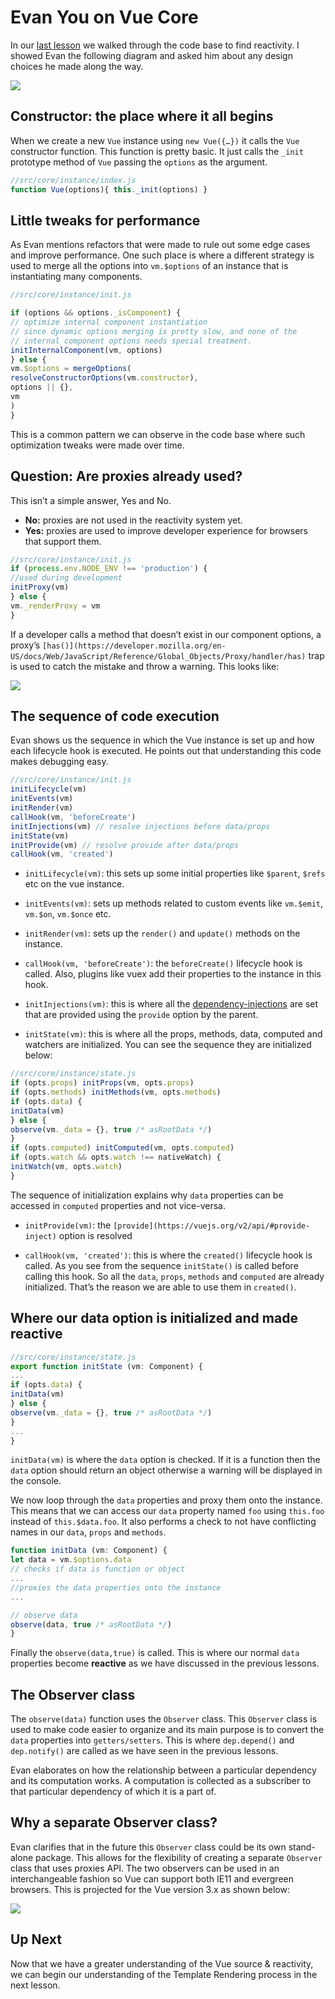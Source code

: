 # Evan You on Vue Core

In our [last lesson](https://www.vuemastery.com/courses/advanced-components/reactivity-in-vue) we walked through the code base to find reactivity. I showed Evan the following diagram and asked him about any design choices he made along the way.

![](https://firebasestorage.googleapis.com/v0/b/vue-mastery.appspot.com/o/flamelink%2Fmedia%2F1578371269150_0.png?alt=media&token=c743b7cc-b77c-4cae-9fd9-b229306f7399)

## Constructor: the place where it all begins

When we create a new `Vue` instance using `new Vue({…})` it calls the `Vue` constructor function. This function is pretty basic. It just calls the `_init` prototype method of `Vue` passing the `options` as the argument.

```javascript
//src/core/instance/index.js
function Vue(options){ this._init(options) }
```

## Little tweaks for performance

As Evan mentions refactors that were made to rule out some edge cases and improve performance. One such place is where a different strategy is used to merge all the options into `vm.$options` of an instance that is instantiating many components.

```javascript
//src/core/instance/init.js

if (options && options._isComponent) {
// optimize internal component instantiation
// since dynamic options merging is pretty slow, and none of the
// internal component options needs special treatment.
initInternalComponent(vm, options)
} else {
vm.$options = mergeOptions(
resolveConstructorOptions(vm.constructor),
options || {},
vm
)
}
```

This is a common pattern we can observe in the code base where such optimization tweaks were made over time.

## Question: Are proxies already used?

This isn’t a simple answer, Yes and No.

* **No:** proxies are not used in the reactivity system yet.
* **Yes:** proxies are used to improve developer experience for browsers that support them.

```javascript
//src/core/instance/init.js
if (process.env.NODE_ENV !== 'production') {
//used during development
initProxy(vm)
} else {
vm._renderProxy = vm
}
```

If a developer calls a method that doesn’t exist in our component options, a proxy’s [](https://developer.mozilla.org/en-US/docs/Web/JavaScript/Reference/Global_Objects/Proxy/handler/has)`[has()](https://developer.mozilla.org/en-US/docs/Web/JavaScript/Reference/Global_Objects/Proxy/handler/has)` trap is used to catch the mistake and throw a warning. This looks like:

![](https://firebasestorage.googleapis.com/v0/b/vue-mastery.appspot.com/o/flamelink%2Fmedia%2F1578371269151_1.png?alt=media&token=70ade3a1-b0ce-4a2c-88a3-a66a56bece4d)

## The sequence of code execution

Evan shows us the sequence in which the Vue instance is set up and how each lifecycle hook is executed. He points out that understanding this code makes debugging easy.

```javascript
//src/core/instance/init.js
initLifecycle(vm)
initEvents(vm)
initRender(vm)
callHook(vm, 'beforeCreate')
initInjections(vm) // resolve injections before data/props
initState(vm)
initProvide(vm) // resolve provide after data/props
callHook(vm, 'created')
```

* `initLifecycle(vm)`: this sets up some initial properties like `$parent`, `$refs` etc on the vue instance.

* `initEvents(vm)`: sets up methods related to custom events like `vm.$emit`, `vm.$on`, `vm.$once` etc.

* `initRender(vm)`: sets up the `render()` and `update()` methods on the instance.

* `callHook(vm, 'beforeCreate')`: the `beforeCreate()` lifecycle hook is called. Also, plugins like vuex add their properties to the instance in this hook.

* `initInjections(vm)`: this is where all the [dependency-injections](https://vuejs.org/v2/guide/components-edge-cases.html#Dependency-Injection) are set that are provided using the `provide` option by the parent.

* `initState(vm)`: this is where all the props, methods, data, computed and watchers are initialized. You can see the sequence they are initialized below:


```javascript
//src/core/instance/state.js
if (opts.props) initProps(vm, opts.props)
if (opts.methods) initMethods(vm, opts.methods)
if (opts.data) {
initData(vm)
} else {
observe(vm._data = {}, true /* asRootData */)
}
if (opts.computed) initComputed(vm, opts.computed)
if (opts.watch && opts.watch !== nativeWatch) {
initWatch(vm, opts.watch)
}
```

The sequence of initialization explains why `data` properties can be accessed in `computed` properties and not vice-versa.

* `initProvide(vm)`: the `[provide](https://vuejs.org/v2/api/#provide-inject)` option is resolved

* `callHook(vm, 'created')`: this is where the `created()` lifecycle hook is called. As you see from the sequence `initState()` is called before calling this hook. So all the `data`, `props`, `methods` and `computed` are already initialized. That’s the reason we are able to use them in `created()`.


## Where our data option is initialized and made reactive

```javascript
//src/core/instance/state.js
export function initState (vm: Component) {
...
if (opts.data) {
initData(vm)
} else {
observe(vm._data = {}, true /* asRootData */)
}
...
}
```

`initData(vm)` is where the `data` option is checked. If it is a function then the `data` option should return an object otherwise a warning will be displayed in the console.

We now loop through the `data` properties and proxy them onto the instance. This means that we can access our `data` property named `foo` using `this.foo` instead of `this.$data.foo`. It also performs a check to not have conflicting names in our `data`, `props` and `methods`.

```javascript
function initData (vm: Component) {
let data = vm.$options.data
// checks if data is function or object
...
//proxies the data properties onto the instance
...

// observe data
observe(data, true /* asRootData */)
}
```

Finally the `observe(data,true)` is called. This is where our normal `data` properties become **reactive** as we have discussed in the previous lessons.

## The Observer class

The `observe(data)` function uses the `Observer` class. This `Observer` class is used to make code easier to organize and its main purpose is to convert the `data` properties into `getters/setters`. This is where `dep.depend()` and `dep.notify()` are called as we have seen in the previous lessons.

Evan elaborates on how the relationship between a particular dependency and its computation works. A computation is collected as a subscriber to that particular dependency of which it is a part of.

## Why a separate Observer class?

Evan clarifies that in the future this `Observer` class could be its own stand-alone package. This allows for the flexibility of creating a separate `Observer` class that uses proxies API. The two observers can be used in an interchangeable fashion so Vue can support both IE11 and evergreen browsers. This is projected for the Vue version 3.x as shown below:

![](https://firebasestorage.googleapis.com/v0/b/vue-mastery.appspot.com/o/flamelink%2Fmedia%2F1578371278663_2.png?alt=media&token=b26be52d-fff8-469b-a5fc-4449f15f1a0a)

## Up Next

Now that we have a greater understanding of the Vue source & reactivity, we can begin our understanding of the Template Rendering process in the next lesson.